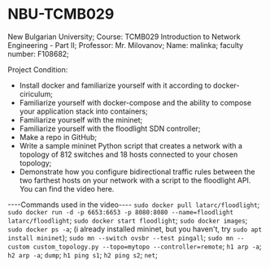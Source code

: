 # NBU-TCMB029
New Bulgarian University;
Course: TCMB029 Introduction to Network Engineering - Part II;
Professor: Mr. Milovanov;
Name: malinka;
faculty number: F108682;

Project Condition:
- Install docker and familiarize yourself with it according to docker-ciriculum;
- Familiarize yourself with docker-compose and the ability to compose your application stack into containers;
- Familiarize yourself with the mininet;
- Familiarize yourself with the floodlight SDN controller;
- Make a repo in GitHub;
- Write a sample mininet Python script that creates a network with a topology of 812 switches and 18 hosts connected to your chosen topology;
- Demonstrate how you configure bidirectional traffic rules between the two farthest hosts on your network with a script to the floodlight API.
You can find the video here.

----Commands used in the video----
`sudo docker pull latarc/floodlight`;
`sudo docker run -d -p 6653:6653 -p 8080:8080 --name=floodlight latarc/floodlight`;
`sudo docker start floodlight`;
`sudo docker images`;
`sudo docker ps -a`;
(i already installed mininet, but you haven't, try `sudo apt install mininet`);
`sudo mn --switch ovsbr --test pingall`;
`sudo mn --custom custom_topology.py --topo=mytopo --controller=remote`;
`h1 arp -a`;
`h2 arp -a`;
`dump`;
`h1 ping s1`;
`h2 ping s2`;
`net`;
